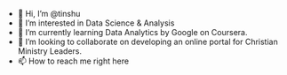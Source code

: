 - 👋 Hi, I’m @tinshu
- 👀 I’m interested in Data Science & Analysis
- 🌱 I’m currently learning Data Analytics by Google on Coursera.
- 💞️ I’m looking to collaborate on developing an online portal for Christian Ministry Leaders.
- 📫 How to reach me right here

<!---
tinshu/tinshu is a ✨ special ✨ repository because its `README.md` (this file) appears on your GitHub profile.
You can click the Preview link to take a look at your changes.
--->
